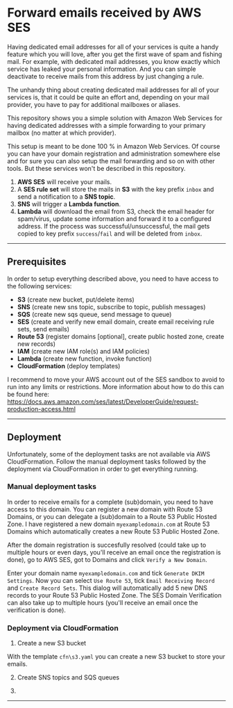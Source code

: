 # Forward emails received by AWS SES

Having dedicated email addresses for all of your services is quite a handy
feature which you will love, after you get the first wave of spam and fishing
mail. For example, with dedicated mail addresses, you know exactly which
service has leaked your personal information. And you can simple deactivate
to receive mails from this address by just changing a rule.

The unhandy thing about creating dedicated mail addresses for all of your
services is, that it could be quite an effort and, depending on your mail
provider, you have to pay for additional mailboxes or aliases.

This repository shows you a simple solution with Amazon Web Services for having
dedicated addresses with a simple forwarding to your primary mailbox (no matter
at which provider).

This setup is meant to be done 100 % in Amazon Web Services. Of course you can
have your domain registration and administration somewhere else and for sure
you can also setup the mail forwarding and so on with other tools. But these
services won't be described in this repository.


1. **AWS SES** will receive your mails.
2. A **SES rule set** will store the mails in **S3** with the key prefix `inbox`
and send a notification to a **SNS topic**.
3. **SNS** will trigger a **Lambda function**.
4. **Lambda** will download the email from S3, check the email header for
spam/virus, update some information and forward it to a configured address. If
the process was successful/unsuccessful, the mail gets copied to key prefix
`success`/`fail` and will be deleted from `inbox`.

---

## Prerequisites

In order to setup everything described above, you need to have access to the
following services:

- **S3** (create new bucket, put/delete items)
- **SNS** (create new sns topic, subscribe to topic, publish messages)
- **SQS** (create new sqs queue, send message to queue)
- **SES** (create and verify new email domain, create email receiving rule sets,
send emails)
- **Route 53** (register domains [optional], create public hosted zone,
create new records)
- **IAM** (create new IAM role(s) and IAM policies)
- **Lambda** (create new function, invoke function)
- **CloudFormation** (deploy templates)


I recommend to move your AWS account out of the SES sandbox to avoid to run
into any limits or restrictions. More information about how to do this can be
found here: https://docs.aws.amazon.com/ses/latest/DeveloperGuide/request-production-access.html

---

## Deployment

Unfortunately, some of the deployment tasks are not available via AWS
CloudFormation. Follow the manual deployment tasks followed by the deployment
via CloudFormation in order to get everything running.


### Manual deployment tasks

In order to receive emails for a complete (sub)domain, you need to have
access to this domain. You can register a new domain with Route 53 Domains, or
you can delegate a (sub)domain to a Route 53 Public Hosted Zone. I have
registered a new domain `myexampledomain.com` at Route 53 Domains which
automatically creates a new Route 53 Public Hosted Zone.

After the domain registration is succesfully resolved (could take up to multiple
hours or even days, you'll receive an email once the registration is done), go
to AWS SES, got to Domains and click `Verify a New Domain`.

Enter your domain name `myexampledomain.com` and tick `Generate DKIM Settings`.
Now you can select `Use Route 53`, tick `Email Receiving Record` and `Create
Record Sets`. This dialog will automatically add 5 new DNS records to your
Route 53 Public Hosted Zone. The SES Domain Verification can also take up to
multiple hours (you'll receive an email once the verification is done).



### Deployment via CloudFormation


1. Create a new S3 bucket

With the template `cfn\s3.yaml` you can create a new S3 bucket to store your
emails.


2. Create SNS topics and SQS queues



3.



---
